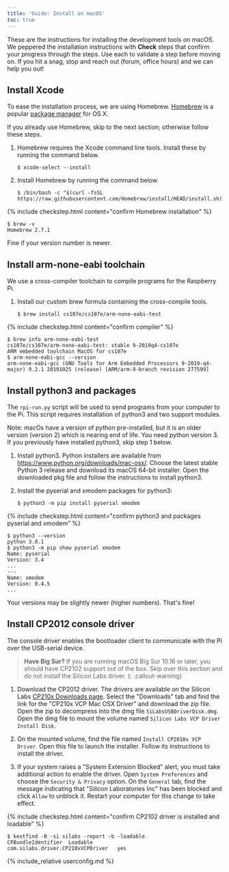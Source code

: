 ```yaml
---
title: 'Guide: Install on macOS'
toc: true
---
```


<script>
$().ready(function() {
    var elems = document.getElementsByClassName('language-console');
    for (const elem of elems) elem.className += ' console-mac';
});
</script>

These are the instructions for installing the development tools on macOS. We peppered the installation instructions with <i class="fa fa-check-square-o fa-lg"></i> __Check__ steps that confirm your progress through the steps. Use each to validate a step before moving on.  If you hit a snag, stop and reach out (forum, office hours) and we can help you out!

## Install Xcode

To ease the installation process, we are using Homebrew.
[Homebrew](http://brew.sh/) is a popular [package
manager](https://en.wikipedia.org/wiki/Package_manager) for OS X.

If you already use Homebrew, skip to the next section; otherwise follow these steps.

1.  Homebrew requires the Xcode command line tools. Install these by running the command below.
    ```console
    $ xcode-select --install
    ```

2.  Install Homebrew by running the command below.
    ```console
    $ /bin/bash -c "$(curl -fsSL https://raw.githubusercontent.com/Homebrew/install/HEAD/install.sh)"
    ```

{% include checkstep.html content="confirm Homebrew installation" %}
```console
$ brew -v
Homebrew 2.7.1
```
Fine if your version number is newer.

## Install arm-none-eabi toolchain
We use a cross-compiler toolchain to compile programs for the Raspberry Pi. 

1. Install our custom brew formula containing the cross-compile tools.
    ```console
    $ brew install cs107e/cs107e/arm-none-eabi-test
    ```

{% include checkstep.html content="confirm compiler" %}
```console
$ brew info arm-none-eabi-test
cs107e/cs107e/arm-none-eabi-test: stable 9-2019q4-cs107e
ARM embedded toolchain MacOS for cs107e
$ arm-none-eabi-gcc --version
arm-none-eabi-gcc (GNU Tools for Arm Embedded Processors 9-2019-q4-major) 9.2.1 20191025 (release) [ARM/arm-9-branch revision 277599]
```

## Install python3 and packages
The `rpi-run.py` script will be used to send programs from your computer to the Pi. This script requires installation of python3 and two support modules.

Note: macOs have a version of python pre-installed, but it is an older version (version 2) which is nearing end of life. You need python version 3. If you previously have installed python3, skip step 1 below.

1. Install python3. Python installers are available from <https://www.python.org/downloads/mac-osx/>. Choose the latest stable Python 3 release and download its macOS 64-bit installer. Open the downloaded pkg file and follow the instructions to install python3.

2. Install the pyserial and xmodem packages for python3:

    ```console
    $ python3 -m pip install pyserial xmodem
    ```

{% include checkstep.html content="confirm python3 and packages pyserial and xmodem" %}
```console
$ python3 --version
python 3.8.1
$ python3 -m pip show pyserial xmodem 
Name: pyserial
Version: 3.4
...
---
Name: xmodem
Version: 0.4.5
...
```
Your versions may be slightly newer (higher numbers). That's fine!

## Install CP2012 console driver
The console driver enables the bootloader client to communicate with the Pi over the USB-serial device.

> __Have Big Sur?__ If you are running macOS Big Sur 10.16 or later, you should have CP2102 support out of the box. Skip over this section and do not install the Silicon Labs driver. 
{: .callout-warning}

1. Download the CP2012 driver. The drivers are available on the Silicon Labs [CP210x Downloads page](https://www.silabs.com/developers/usb-to-uart-bridge-vcp-drivers). Select the "Downloads" tab and find the link for the "CP210x VCP Mac OSX Driver" and download the zip file. Open the zip to decompress into the dmg file `SiLabsUSBDriverDisk.dmg`. Open the dmg file to mount the volume named `Silicon Labs VCP Driver Install Disk`.

2. On the mounted volume, find the file named
    `Install CP2010x VCP Driver`. Open this file to launch the
    installer. Follow its instructions to install the driver.

3. If your system raises a "System Extension Blocked" alert, you must take additional action to enable the driver. Open `System Preferences` and choose the `Security & Privacy` option. On the `General` tab, find the message indicating that "Silicon Laboratories Inc" has been blocked and click `Allow` to unblock it. Restart your computer for this change to take effect.

{% include checkstep.html content="confirm CP2102 driver is installed and loadable" %}
```console
$ kextfind -B -si silabs -report -b -loadable
CFBundleIdentifier  Loadable
com.silabs.driver.CP210xVCPDriver   yes
```
{% include_relative userconfig.md %}
